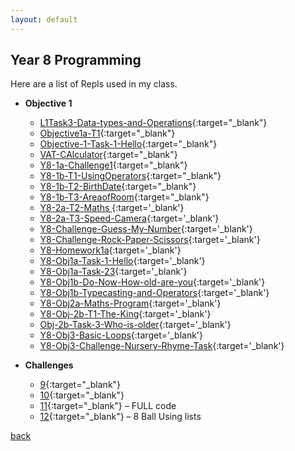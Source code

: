 ```yaml
---
layout: default
---
```


## Year 8 Programming

Here are a list of Repls used in my class.
- **Objective 1**
    - [L1Task3-Data-types-and-Operations](https://replit.com/@MrTeasdaleCS/L1Task3-Data-types-and-Operations){:target="_blank"}
    - [Objective1a-T1](https://replit.com/@MrTeasdaleCS/Objective1a-T1){:target="_blank"}
    - [Objective-1-Task-1-Hello](https://replit.com/@MrTeasdaleCS/Objective-1-Task-1-Hello){:target="_blank"}
    - [VAT-CAlculator](https://replit.com/@MrTeasdaleCS/VAT-CAlculator){:target="_blank"}
    - [Y8-1a-Challenge1](https://replit.com/@MrTeasdaleCS/Y8-1a-Challenge1){:target="_blank"}
    - [Y8-1b-T1-UsingOperators](https://replit.com/@MrTeasdaleCS/Y8-1b-T1-UsingOperators){:target="_blank"}
    - [Y8-1b-T2-BirthDate](https://replit.com/@MrTeasdaleCS/Y8-1b-T2-BirthDate){:target="_blank"}
    - [Y8-1b-T3-AreaofRoom](https://replit.com/@MrTeasdaleCS/Y8-1b-T3-AreaofRoom){:target="_blank"}
    - [Y8-2a-T2-Maths ](https://replit.com/@MrTeasdaleCS/Y8-2a-T2-Maths ){:target='_blank'}
    - [Y8-2a-T3-Speed-Camera](https://replit.com/@MrTeasdaleCS/Y8-2a-T3-Speed-Camera){:target='_blank'}
    - [Y8-Challenge-Guess-My-Number](https://replit.com/@MrTeasdaleCS/Y8-Challenge-Guess-My-Number){:target='_blank'}
    - [Y8-Challenge-Rock-Paper-Scissors](https://replit.com/@MrTeasdaleCS/Y8-Challenge-Rock-Paper-Scissors){:target='_blank'}
    - [Y8-Homework1a](https://replit.com/@MrTeasdaleCS/Y8-Homework1a){:target='_blank'}
    - [Y8-Obj1a-Task-1-Hello](https://replit.com/@MrTeasdaleCS/Y8-Obj1a-Task-1-Hello){:target='_blank'}
    - [Y8-Obj1a-Task-23](https://replit.com/@MrTeasdaleCS/Y8-Obj1a-Task-23){:target='_blank'}
    - [Y8-Obj1b-Do-Now-How-old-are-you](https://replit.com/@MrTeasdaleCS/Y8-Obj1b-Do-Now-How-old-are-you){:target='_blank'}
    - [Y8-Obj1b-Typecasting-and-Operators](https://replit.com/@MrTeasdaleCS/Y8-Obj1b-Typecasting-and-Operators){:target='_blank'}
    - [Y8-Obj2a-Maths-Program](https://replit.com/@MrTeasdaleCS/Y8-Obj2a-Maths-Program){:target='_blank'}
    - [Y8-Obj-2b-T1-The-King](https://replit.com/@MrTeasdaleCS/Y8-Obj-2b-T1-The-King){:target='_blank'}
    - [Obj-2b-Task-3-Who-is-older](https://replit.com/@MrTeasdaleCS/Obj-2b-Task-3-Who-is-older){:target='_blank'}
    - [Y8-Obj3-Basic-Loops](https://replit.com/@MrTeasdaleCS/Y8-Obj3-Basic-Loops){:target='_blank'}
    - [Y8-Obj3-Challenge-Nursery-Rhyme-Task](https://replit.com/@MrTeasdaleCS/Y8-Obj3-Challenge-Nursery-Rhyme-Task){:target='_blank'}



- **Challenges**
    - [9](https://replit.com/@MrTeasdaleCS/Y8-Challenge-ArithmeticQuiz){:target="_blank"} 
    - [10](https://replit.com/@MrTeasdaleCS/Y8-Challenge-8Ball-1){:target="_blank"} 
    - [11](https://replit.com/@MrTeasdaleCS/8Ball#main.py){:target="_blank"} – FULL code
    - [12](https://replit.com/@MrTeasdaleCS/Magic8Ball#main.py){:target="_blank"} – 8 Ball Using lists

[back](./)